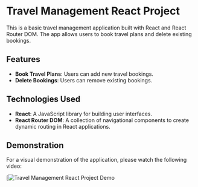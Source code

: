 # Travel Management React Project

This is a basic travel management application built with React and React Router DOM. The app allows users to book travel plans and delete existing bookings.

## Features

- **Book Travel Plans**: Users can add new travel bookings.
- **Delete Bookings**: Users can remove existing bookings.

## Technologies Used

- **React**: A JavaScript library for building user interfaces.
- **React Router DOM**: A collection of navigational components to create dynamic routing in React applications.

## Demonstration

For a visual demonstration of the application, please watch the following video:

[![Travel Management React Project Demo](https://youtu.be/312OMKZoJPs?si=JLUO5hkTN_KRoJfX)


